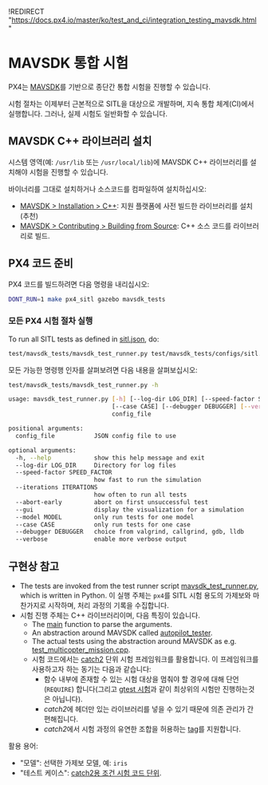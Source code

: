 !REDIRECT "https://docs.px4.io/master/ko/test_and_ci/integration_testing_mavsdk.html"

# MAVSDK 통합 시험

PX4는 [MAVSDK](https://mavsdk.mavlink.io)를 기반으로 종단간 통합 시험을 진행할 수 있습니다.

시험 절차는 이제부터 근본적으로 SITL을 대상으로 개발하며, 지속 통합 체계(CI)에서 실행합니다. 그러나, 실제 시험도 일반화할 수 있습니다.

## MAVSDK C++ 라이브러리 설치

시스템 영역(예: `/usr/lib` 또는 `/usr/local/lib`)에 MAVSDK C++ 라이브러리를 설치해야 시험을 진행할 수 있습니다.

바이너리를 그대로 설치하거나 소스코드를 컴파일하여 설치하십시오:
- [MAVSDK > Installation > C++](https://mavsdk.mavlink.io/develop/en/getting_started/installation.html#cpp): 지원 플랫폼에 사전 빌드한 라이브러리를 설치(추천)
- [MAVSDK > Contributing > Building from Source](https://mavsdk.mavlink.io/develop/en/contributing/build.html#build_sdk_cpp): C++ 소스 코드를 라이브러리로 빌드.

## PX4 코드 준비

PX4 코드를 빌드하려면 다음 명령을 내리십시오:

```sh
DONT_RUN=1 make px4_sitl gazebo mavsdk_tests
```

### 모든 PX4 시험 절차 실행

To run all SITL tests as defined in [sitl.json](https://github.com/PX4/PX4-Autopilot/blob/master/test/mavsdk_tests/configs/sitl.json), do:

```sh
test/mavsdk_tests/mavsdk_test_runner.py test/mavsdk_tests/configs/sitl.json --speed-factor 10
```

모든 가능한 명령행 인자를 살펴보려면 다음 내용을 살펴보십시오:

```sh
test/mavsdk_tests/mavsdk_test_runner.py -h

usage: mavsdk_test_runner.py [-h] [--log-dir LOG_DIR] [--speed-factor SPEED_FACTOR] [--iterations ITERATIONS] [--abort-early] [--gui] [--model MODEL]
                             [--case CASE] [--debugger DEBUGGER] [--verbose]
                             config_file

positional arguments:
  config_file           JSON config file to use

optional arguments:
  -h, --help            show this help message and exit
  --log-dir LOG_DIR     Directory for log files
  --speed-factor SPEED_FACTOR
                        how fast to run the simulation
  --iterations ITERATIONS
                        how often to run all tests
  --abort-early         abort on first unsuccessful test
  --gui                 display the visualization for a simulation
  --model MODEL         only run tests for one model
  --case CASE           only run tests for one case
  --debugger DEBUGGER   choice from valgrind, callgrind, gdb, lldb
  --verbose             enable more verbose output
```

## 구현상 참고


- The tests are invoked from the test runner script [mavsdk_test_runner.py](https://github.com/PX4/PX4-Autopilot/blob/master/test/mavsdk_tests/mavsdk_test_runner.py), which is written in Python. 이 실행 주체는 `px4`를 SITL 시험 용도의 가제보와 마찬가지로 시작하며, 처리 과정의 기록을 수집합니다.
- 시험 진행 주체는 C++ 라이브러리이며, 다음 특징이 있습니다.
  - The [main](https://github.com/PX4/PX4-Autopilot/blob/master/test/mavsdk_tests/test_main.cpp) function to parse the arguments.
  - An abstraction around MAVSDK called [autopilot_tester](https://github.com/PX4/PX4-Autopilot/blob/master/test/mavsdk_tests/autopilot_tester.h).
  - The actual tests using the abstraction around MAVSDK as e.g. [test_multicopter_mission.cpp](https://github.com/PX4/PX4-Autopilot/blob/master/test/mavsdk_tests/test_multicopter_mission.cpp).
  - 시험 코드에서는 [catch2](https://github.com/catchorg/Catch2) 단위 시험 프레임워크를 활용합니다. 이 프레임워크를 사용하고자 하는 동기는 다음과 같습니다:
      - 함수 내부에 존재할 수 있는 시험 대상을 멈춰야 할 경우에 대해 단언(`REQUIRE`) 합니다(그리고 [gtest 시험](https://github.com/google/googletest/blob/master/googletest/docs/advanced.md#assertion-placement)과 같이 최상위의 시험만 진행하는것은 아닙니다).
      - *catch2*에 헤더만 있는 라이브러리를 넣을 수 있기 때문에 의존 관리가 간편해집니다.
      - *catch2*에서 시험 과정의 유연한 조합을 허용하는 [tag](https://github.com/catchorg/Catch2/blob/master/docs/test-cases-and-sections.md#tags)를 지원합니다.


활용 용어:
- "모델": 선택한 가제보 모델, 예: `iris`
- "테스트 케이스": [catch2용 조건 시험 코드 단위](https://github.com/catchorg/Catch2/blob/master/docs/test-cases-and-sections.md).
